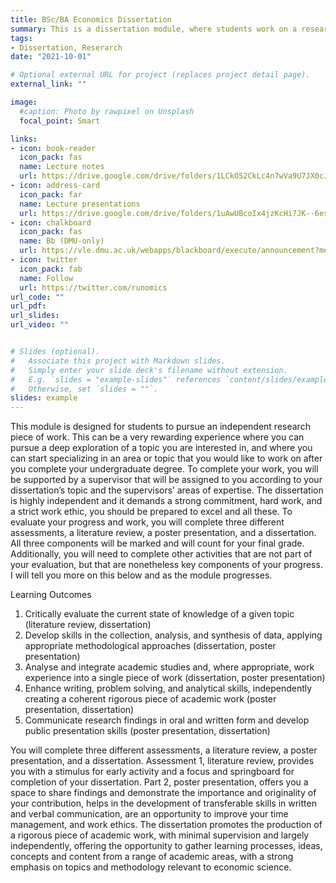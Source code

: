 ```yaml
---
title: BSc/BA Economics Dissertation
summary: This is a dissertation module, where students work on a research piece of work where they analyse an economic or social issue with an economics' perpective.
tags:
- Dissertation, Reserarch
date: "2021-10-01"

# Optional external URL for project (replaces project detail page).
external_link: ""

image:
  #caption: Photo by rawpixel on Unsplash
  focal_point: Smart

links:
- icon: book-reader
  icon_pack: fas
  name: Lecture notes
  url: https://drive.google.com/drive/folders/1LCkOS2CkLc4n7wVa9U7JX0cJKoI3ywBP?usp=sharing
- icon: address-card
  icon_pack: far
  name: Lecture presentations
  url: https://drive.google.com/drive/folders/1uAwUBcoIx4jzKcHi7JK--6esQwWBO9os?usp=sharing
- icon: chalkboard
  icon_pack: fas
  name: Bb (DMU-only)
  url: https://vle.dmu.ac.uk/webapps/blackboard/execute/announcement?method=search&context=course&course_id=_601044_1&handle=cp_announcements&mode=cpview
- icon: twitter
  icon_pack: fab
  name: Follow
  url: https://twitter.com/runomics
url_code: ""
url_pdf: 
url_slides:
url_video: ""


# Slides (optional).
#   Associate this project with Markdown slides.
#   Simply enter your slide deck's filename without extension.
#   E.g. `slides = "example-slides"` references `content/slides/example-slides.md`.
#   Otherwise, set `slides = ""`.
slides: example
---
```


This module is designed for students to pursue an independent research piece of work. This can be a very rewarding experience where you can pursue a deep exploration of a topic you are interested in, and where you can start specializing in an area or topic that you would like to work on after you complete your undergraduate degree. To complete your work, you will be supported by a supervisor that will be assigned to you according to your dissertation’s topic and the supervisors’ areas of expertise. The dissertation is highly independent and it demands a strong commitment, hard work, and a strict work ethic, you should be prepared to excel and all these. To evaluate your progress and work, you will complete three different assessments, a literature review, a poster presentation, and a dissertation. All three components will be marked and will count for your final grade. Additionally, you will need to complete other activities that are not part of your evaluation, but that are nonetheless key components of your progress. I will tell you more on this below and as the module progresses.

Learning Outcomes

1.	Critically evaluate the current state of knowledge of a given topic (literature review, dissertation)
2.	Develop skills in the collection, analysis, and synthesis of data, applying appropriate methodological approaches (dissertation, poster presentation)
3.	Analyse and integrate academic studies and, where appropriate, work experience into a single piece of work (dissertation, poster presentation)
4.	Enhance writing, problem solving, and analytical skills, independently creating a coherent rigorous piece of academic work (poster presentation, dissertation)
5.	Communicate research findings in oral and written form and develop public presentation skills (poster presentation, dissertation)

You will complete three different assessments, a literature review, a poster presentation, and a dissertation. Assessment 1, literature review, provides you with a stimulus for early activity and a focus and springboard for completion of your dissertation. Part 2, poster presentation, offers you a space to share findings and demonstrate the importance and originality of your contribution, helps in the development of transferable skills in written and verbal communication, are an opportunity to improve your time management, and work ethics. The dissertation promotes the production of a rigorous piece of academic work, with minimal supervision and largely independently, offering the opportunity to gather learning processes, ideas, concepts and content from a range of academic areas, with a strong emphasis on topics and methodology relevant to economic science.

